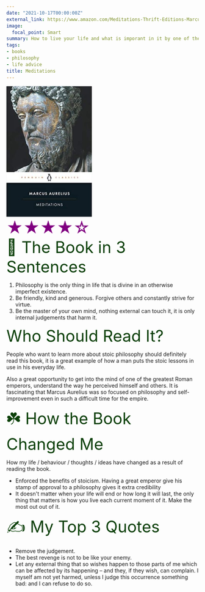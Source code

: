 ```yaml
---
date: "2021-10-17T00:00:00Z"
external_link: https://www.amazon.com/Meditations-Thrift-Editions-Marcus-Aurelius/dp/048629823X
image:
  focal_point: Smart
summary: How to live your life and what is imporant in it by one of the greatest Roman emperors. 
tags:
- books
- philosophy
- life advice
title: Meditations
---
```


<p style="margin:0; "><img src="featured-hex.jpg"></p>
<p style="color:purple;font-size:300%;margin:0;padding-top:0;padding-bottom:0"> &starf;&starf;&starf;&starf;&star; </p>


<p style="font-size:300%;margin: 0px;padding: 0px;color:#0b4008">🚀 The Book in 3 Sentences </p>

1. Philosophy is the only thing in life that is divine in an otherwise imperfect existence. 
2. Be friendly, kind and generous. Forgive others and constantly strive for virtue.
3. Be the master of your own mind, nothing external can touch it, it is only internal judgements that harm it.

<p style="font-size:300%;margin: 0px;padding: 0px;color:#0b4008">Who Should Read It? </p>

People who want to learn more about stoic philosophy should definitely read this book, it is a great example of how a man puts the stoic lessons in use in his everyday life.

Also a great opportunity to get into the mind of one of the greatest Roman emperors, understand the way he perceived himself and others. It is fascinating that Marcus Aurelius was so focused on philosophy and self-improvement even in such a difficult time for the empire.

<p style="font-size:300%;margin: 0px;padding: 0px;color:#0b4008">☘️ How the Book Changed Me </p>

How my life / behaviour / thoughts / ideas have changed as a result of reading the book.

- Enforced the benefits of stoicism. Having a great emperor give his stamp of approval to a philosophy gives it extra credibility
- It doesn't matter when your life will end or how long it will last, the only thing that matters is how you live each current moment of it. Make the most out out of it.

<p style="font-size:300%;margin: 0px;padding: 0px;color:#0b4008">✍️ My Top 3 Quotes </p>

- Remove the judgement.
- The best revenge is not to be like your enemy.
- Let any external thing that so wishes happen to those parts of me which can be affected by its happening – and they, if they wish, can complain. I myself am not yet harmed, unless I judge this occurrence something bad: and I can refuse to do so.